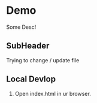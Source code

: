 # Demo

Some Desc!

## SubHeader

Trying to change / update file

## Local Devlop

1. Open index.html in ur browser.
